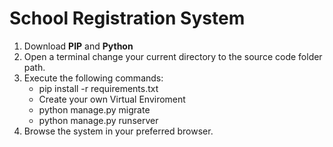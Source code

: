 # School Registration System

1. Download **PIP** and **Python**
2. Open a terminal change your current directory to the source code folder path.
3. Execute the following commands:
    - pip install -r requirements.txt 
    - Create your own Virtual Enviroment
    - python manage.py migrate
    - python manage.py runserver
4. Browse the system in your preferred browser.